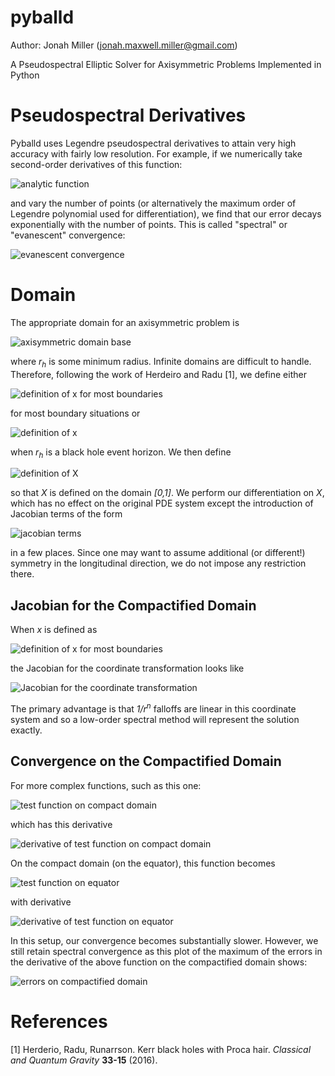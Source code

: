 pyballd
=======

Author: Jonah Miller (jonah.maxwell.miller@gmail.com)

A Pseudospectral Elliptic Solver for Axisymmetric Problems Implemented
in Python

# Pseudospectral Derivatives

Pyballd uses Legendre pseudospectral derivatives to attain very high
accuracy with fairly low resolution. For example, if we numerically
take second-order derivatives of this function:

![analytic function](figs/test_function.png)

and vary the number of points (or alternatively the maximum order of
Legendre polynomial used for differentiation), we find that our error
decays exponentially with the number of points. This is called
"spectral" or "evanescent" convergence:

![evanescent convergence](figs/orthopoly_errors.png)

# Domain

The appropriate domain for an axisymmetric problem is

![axisymmetric domain base](eqns/domain_base.gif)

where *r<sub>h</sub>* is some minimum radius. Infinite domains are
difficult to handle. Therefore, following the work of Herdeiro and
Radu [1], we define either

![definition of x for most boundaries](eqns/def_x_dirichlet.gif)

for most boundary situations or 

![definition of x](eqns/def_x_bh.gif)

when *r<sub>h</sub>* is a black hole event horizon. We then define

![definition of X](eqns/def_X.gif)

so that *X* is defined on the domain *[0,1]*. We perform our
differentiation on *X*, which has no effect on the original PDE system
except the introduction of Jacobian terms of the form

![jacobian terms](eqns/X_Jacobian.gif)

in a few places. Since one may want to assume additional (or
different!) symmetry in the longitudinal direction, we do not impose
any restriction there.

## Jacobian for the Compactified Domain

When *x* is defined as 

![definition of x for most boundaries](eqns/def_x_dirichlet.gif)

the Jacobian for the coordinate transformation looks like

![Jacobian for the coordinate transformation](figs/domain_dXdr.png)

The primary advantage is that *1/r<sup>n</sup>* falloffs are linear in
this coordinate system and so a low-order spectral method will
represent the solution exactly.

## Convergence on the Compactified Domain

For more complex functions, such as this one:

![test function on compact domain](figs/domain_test_function_2d.png)

which has this derivative

![derivative of test function on compact domain](figs/deriv_domain_test_function_2d.png)

On the compact domain (on the equator), this function becomes

![test function on equator](figs/domain_test_function.png)

with derivative

![derivative of test function on equator](figs/deriv_domain_test_function.png)

In this setup, our convergence becomes substantially slower. However,
we still retain spectral convergence as this plot of the maximum of
the errors in the derivative of the above function on the
compactified domain shows:

![errors on compactified domain](figs/domain_l1_errors.png)

# References

[1] Herderio, Radu, Runarrson. Kerr black holes with Proca
hair. *Classical and Quantum Gravity* **33-15** (2016).
